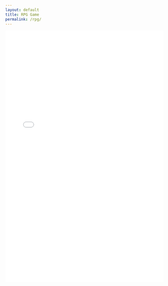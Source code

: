 ```yaml
---
layout: default
title: RPG Game
permalink: /rpg/
---
```


<iframe src="/assets/js/GameLevelWater.js" width="100%" height="800" style="border:none;">
  Your browser does not support iframes.
</iframe>
